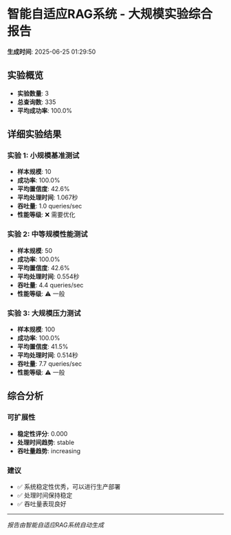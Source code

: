 # 智能自适应RAG系统 - 大规模实验综合报告

**生成时间**: 2025-06-25 01:29:50

## 实验概览

- **实验数量**: 3
- **总查询数**: 335
- **平均成功率**: 100.0%

## 详细实验结果

### 实验 1: 小规模基准测试

- **样本规模**: 10
- **成功率**: 100.0%
- **平均置信度**: 42.6%
- **平均处理时间**: 1.067秒
- **吞吐量**: 1.0 queries/sec
- **性能等级**: ❌ 需要优化

### 实验 2: 中等规模性能测试

- **样本规模**: 50
- **成功率**: 100.0%
- **平均置信度**: 42.6%
- **平均处理时间**: 0.554秒
- **吞吐量**: 4.4 queries/sec
- **性能等级**: ⚠️  一般

### 实验 3: 大规模压力测试

- **样本规模**: 100
- **成功率**: 100.0%
- **平均置信度**: 41.5%
- **平均处理时间**: 0.514秒
- **吞吐量**: 7.7 queries/sec
- **性能等级**: ⚠️  一般

## 综合分析

### 可扩展性

- **稳定性评分**: 0.000
- **处理时间趋势**: stable
- **吞吐量趋势**: increasing

### 建议

- ✅ 系统稳定性优秀，可以进行生产部署
- ✅ 处理时间保持稳定
- ✅ 吞吐量表现良好

---

*报告由智能自适应RAG系统自动生成*
